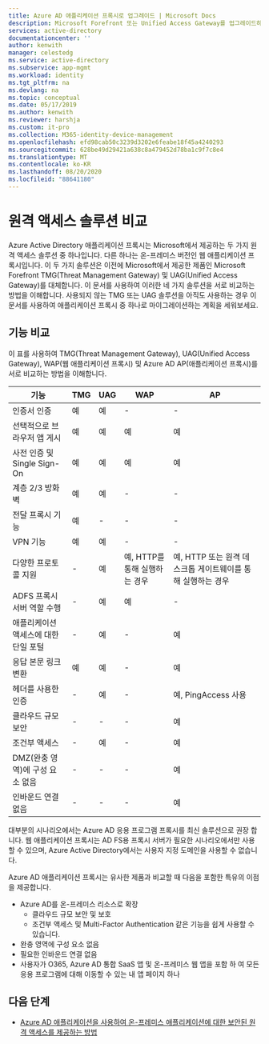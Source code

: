 ```yaml
---
title: Azure AD 애플리케이션 프록시로 업그레이드 | Microsoft Docs
description: Microsoft Forefront 또는 Unified Access Gateway를 업그레이드하는 경우 가장 좋은 프록시 솔루션을 선택합니다.
services: active-directory
documentationcenter: ''
author: kenwith
manager: celestedg
ms.service: active-directory
ms.subservice: app-mgmt
ms.workload: identity
ms.tgt_pltfrm: na
ms.devlang: na
ms.topic: conceptual
ms.date: 05/17/2019
ms.author: kenwith
ms.reviewer: harshja
ms.custom: it-pro
ms.collection: M365-identity-device-management
ms.openlocfilehash: efd98cab50c3239d3202e6feabe18f45a4240293
ms.sourcegitcommit: 628be49d29421a638c8a479452d78ba1c9f7c8e4
ms.translationtype: MT
ms.contentlocale: ko-KR
ms.lasthandoff: 08/20/2020
ms.locfileid: "88641180"
---
```

# <a name="compare-remote-access-solutions"></a>원격 액세스 솔루션 비교

Azure Active Directory 애플리케이션 프록시는 Microsoft에서 제공하는 두 가지 원격 액세스 솔루션 중 하나입니다. 다른 하나는 온-프레미스 버전인 웹 애플리케이션 프록시입니다. 이 두 가지 솔루션은 이전에 Microsoft에서 제공한 제품인 Microsoft Forefront TMG(Threat Management Gateway) 및 UAG(Unified Access Gateway)를 대체합니다. 이 문서를 사용하여 이러한 네 가지 솔루션을 서로 비교하는 방법을 이해합니다. 사용되지 않는 TMG 또는 UAG 솔루션을 아직도 사용하는 경우 이 문서를 사용하여 애플리케이션 프록시 중 하나로 마이그레이션하는 계획을 세워보세요. 


## <a name="feature-comparison"></a>기능 비교

이 표를 사용하여 TMG(Threat Management Gateway), UAG(Unified Access Gateway), WAP(웹 애플리케이션 프록시) 및 Azure AD AP(애플리케이션 프록시)를 서로 비교하는 방법을 이해합니다.

| 기능 | TMG | UAG | WAP | AP |
| ------- | --- | --- | --- | --- |
| 인증서 인증 | 예 | 예 | - | - |
| 선택적으로 브라우저 앱 게시 | 예 | 예 | 예 | 예 |
| 사전 인증 및 Single Sign-On | 예 | 예 | 예 | 예 | 
| 계층 2/3 방화벽 | 예 | 예 | - | - |
| 전달 프록시 기능 | 예 | - | - | - |
| VPN 기능 | 예 | 예 | - | - |
| 다양한 프로토콜 지원 | - | 예 | 예, HTTP를 통해 실행하는 경우 | 예, HTTP 또는 원격 데스크톱 게이트웨이를 통해 실행하는 경우 |
| ADFS 프록시 서버 역할 수행 | - | 예 | 예 | - |
| 애플리케이션 액세스에 대한 단일 포털 | - | 예 | - | 예 |
| 응답 본문 링크 변환 | 예 | 예 | - | 예 | 
| 헤더를 사용한 인증 | - | 예 | - | 예, PingAccess 사용 | 
| 클라우드 규모 보안 | - | - | - | 예 | 
| 조건부 액세스 | - | 예 | - | 예 |
| DMZ(완충 영역)에 구성 요소 없음 | - | - | - | 예 |
| 인바운드 연결 없음 | - | - | - | 예 |

대부분의 시나리오에서는 Azure AD 응용 프로그램 프록시를 최신 솔루션으로 권장 합니다. 웹 애플리케이션 프록시는 AD FS용 프록시 서버가 필요한 시나리오에서만 사용할 수 있으며, Azure Active Directory에서는 사용자 지정 도메인을 사용할 수 없습니다. 

Azure AD 애플리케이션 프록시는 유사한 제품과 비교할 때 다음을 포함한 특유의 이점을 제공합니다.

- Azure AD를 온-프레미스 리소스로 확장
   - 클라우드 규모 보안 및 보호
   - 조건부 액세스 및 Multi-Factor Authentication 같은 기능을 쉽게 사용할 수 있습니다.
- 완충 영역에 구성 요소 없음
- 필요한 인바운드 연결 없음
- 사용자가 O365, Azure AD 통합 SaaS 앱 및 온-프레미스 웹 앱을 포함 하 여 모든 응용 프로그램에 대해 이동할 수 있는 내 앱 페이지 하나 


## <a name="next-steps"></a>다음 단계

- [Azure AD 애플리케이션을 사용하여 온-프레미스 애플리케이션에 대한 보안된 원격 액세스를 제공하는 방법](application-proxy.md)
